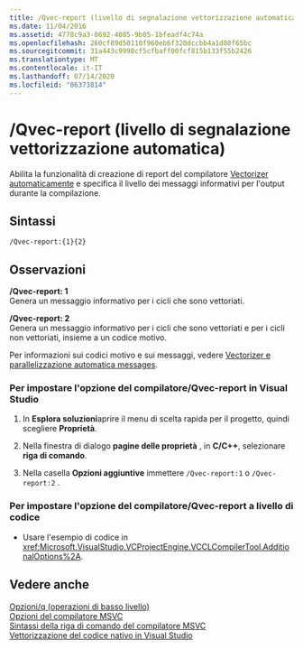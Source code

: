 ```yaml
---
title: /Qvec-report (livello di segnalazione vettorizzazione automatica)
ms.date: 11/04/2016
ms.assetid: 4778c9a3-0692-4085-9b05-1bfeadf4c74a
ms.openlocfilehash: 260cf89d50110f960eb6f320dccbb4a1d80f65bc
ms.sourcegitcommit: 31a443c9998cf5cfbaff00fcf815b133f55b2426
ms.translationtype: MT
ms.contentlocale: it-IT
ms.lasthandoff: 07/14/2020
ms.locfileid: "86373814"
---
```

# <a name="qvec-report-auto-vectorizer-reporting-level"></a>/Qvec-report (livello di segnalazione vettorizzazione automatica)

Abilita la funzionalità di creazione di report del compilatore [Vectorizer automaticamente](../../parallel/auto-parallelization-and-auto-vectorization.md) e specifica il livello dei messaggi informativi per l'output durante la compilazione.

## <a name="syntax"></a>Sintassi

```
/Qvec-report:{1}{2}
```

## <a name="remarks"></a>Osservazioni

**/Qvec-report: 1**<br/>
Genera un messaggio informativo per i cicli che sono vettoriati.

**/Qvec-report: 2**<br/>
Genera un messaggio informativo per i cicli che sono vettoriati e per i cicli non vettoriati, insieme a un codice motivo.

Per informazioni sui codici motivo e sui messaggi, vedere [Vectorizer e parallelizzazione automatica messages](../../error-messages/tool-errors/vectorizer-and-parallelizer-messages.md).

### <a name="to-set-the-qvec-report-compiler-option-in-visual-studio"></a>Per impostare l'opzione del compilatore/Qvec-report in Visual Studio

1. In **Esplora soluzioni**aprire il menu di scelta rapida per il progetto, quindi scegliere **Proprietà**.

1. Nella finestra di dialogo **pagine delle proprietà** , in **C/C++**, selezionare **riga di comando**.

1. Nella casella **Opzioni aggiuntive** immettere `/Qvec-report:1` o `/Qvec-report:2` .

### <a name="to-set-the-qvec-report-compiler-option-programmatically"></a>Per impostare l'opzione del compilatore/Qvec-report a livello di codice

- Usare l'esempio di codice in <xref:Microsoft.VisualStudio.VCProjectEngine.VCCLCompilerTool.AdditionalOptions%2A>.

## <a name="see-also"></a>Vedere anche

[Opzioni/q (operazioni di basso livello)](q-options-low-level-operations.md)<br/>
[Opzioni del compilatore MSVC](compiler-options.md)<br/>
[Sintassi della riga di comando del compilatore MSVC](compiler-command-line-syntax.md)<br/>
[Vettorizzazione del codice nativo in Visual Studio](https://docs.microsoft.com/archive/blogs/nativeconcurrency/auto-vectorizer-in-visual-studio-2012-overview)
